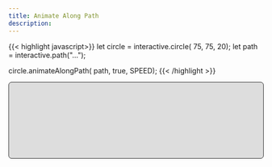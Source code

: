 ```yaml
---
title: Animate Along Path
description:
---
```


{{< highlight javascript>}}
let circle = interactive.circle( 75, 75, 20);
let path = interactive.path("...");

circle.animateAlongPath( path, true, SPEED);
{{< /highlight >}}

<div style="border-radius:6px; border:1px solid #333333; width:100%; height:150px; background:#dddddd; margin-bottom:16px;"></div>

